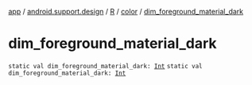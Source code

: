 [app](../../../index.md) / [android.support.design](../../index.md) / [R](../index.md) / [color](index.md) / [dim_foreground_material_dark](./dim_foreground_material_dark.md)

# dim_foreground_material_dark

`static val dim_foreground_material_dark: `[`Int`](https://kotlinlang.org/api/latest/jvm/stdlib/kotlin/-int/index.html)
`static val dim_foreground_material_dark: `[`Int`](https://kotlinlang.org/api/latest/jvm/stdlib/kotlin/-int/index.html)
